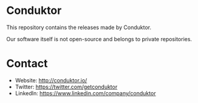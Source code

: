 # Conduktor

This repository contains the releases made by Conduktor.

Our software itself is not open-source and belongs to private repositories.

# Contact

- Website: http://conduktor.io/
- Twitter: https://twitter.com/getconduktor
- LinkedIn: https://www.linkedin.com/company/conduktor


